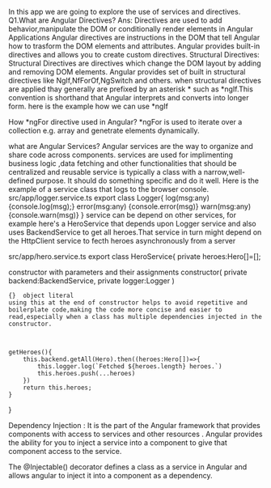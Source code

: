In this app we are going to explore the use of services and directives.
Q1.What are Angular Directives?
Ans: Directives are used to add behavior,manipulate the DOM or conditionally render elements in Angular Applications
Angular directives are instructions in the DOM that tell Angular how to trasform the DOM elements and attributes.
Angular provides built-in directives and allows you to create custom directives.
Structural Directives: Structural Directives are directives which change the DOM layout by adding and removing DOM elements.
Angular provides set of built in structural directives like NgIf,NfForOf,NgSwitch and others.
when structural directives are applied thay generally are prefixed by an asterisk * such as *ngIf.This convention is shorthand that Angular interprets and converts into longer form.
here is the example how we can use *ngIf

<!-- <div>
    <h2>Simple form</h2>
    <form #form="ngForm" (ngSubmit)="onSubmit()">
        <div class="form-group">
            <label for="name">Name</label>
            <input type="text" id="name" name="name" [(ngModel)]="model.name" required/>
        </div>
        <div class="form-group">
            <label for="email">Email</label>
            <input type="email" id="email" name="email" [(ngModel)]="model.email" required/>
        </div>
        <button type="submit" [disabled]="!form.valid">Submit</button>
    </form>
  <div *ngIf="submitted">
    <h3>You submitted the form with the following data:</h3>
    <p>Name:{{model.name}}</p>
    <p>Email:{{model.email}}</p>
  </div>
</div> -->

<!-- Important  
1.what is ngForm
Ans: The ngForm directive in Angular is a built-in directive that facilitates the creation and management of forms in Angular applications,specifically for template driven forms .It is part of the @angular/forms module and provides a way to handle form controls,validation,and form submission.when you apply the ngForm directive to an HTML form element using #form="ngForm you are creating a reference to this directive and binding it to a local variable named form this variable gives you the access of the ngForm directive's properties and methods allowing you to manage the form and its controls within your component."
2.what is [(ngModel)]="model.name"?
Ans:[(ngModel)] is a two way data binding directive in Angular that enables a seamless synchronization of data between the model(component)and the view(template).It allows you to bind the value of an HTML form element to a property in your component and ensures that any changes to the form element'value update the component and vice versa.
what is *ngIf?
Ans: The *ngIf is a directive and powerful tool to conditionally show or hide the UI based on the state of your application.
-->

How *ngFor directive used in Angular?
*ngFor is used to iterate over a collection e.g. array and genetrate elements dynamically.

what are Angular Services?
Angular services are the way to organize and share code across components.
services are used for implimenting business logic ,data fetching and other functionalities that should be centralized and reusable
service is typically a class with a narrow,well-defined purpose. It should do something specific and do it well.
Here is the example of a service class that logs to the browser console.
src/app/logger.service.ts
export class Logger{
    log(msg:any) {console.log(msg);}
    error(msg:any) {console.error(msg)}
    warn(msg:any) {console.warn(msg)}
}
service can be depend on other services, for example here's a HeroService that depends upon Logger service and also uses BackendService to get all heroes.That service in turn might depend on the HttpClient service to fecth heroes asynchronously from a server

src/app/hero.service.ts
export class HeroService{
    private heroes:Hero[]=[];

  constructor with parameters and their assignments
    constructor(
        private backend:BackendService,
        private logger:Logger
    )

    {}  object literal
    using this at the end of constructor helps to avoid repetitive and boilerplate code,making the code more concise and easier to read,especially when a class has multiple dependencies injected in the constructor.

   

    getHeroes(){
        this.backend.getAll(Hero).then((heroes:Hero[])=>{
            this.logger.log(`Fetched ${heroes.length} heroes.`)
            this.heroes.push(...heroes)
        })
        return this.heroes;
    }
}


Dependency Injection : It is the part of the Angular framework that provides components with access to services and other resources . Angular provides the ability for you to inject a service into a component to give that component access to the service.

The @Injectable() decorator defines a class as a service in Angular and allows angular to inject it into a component as a dependency.